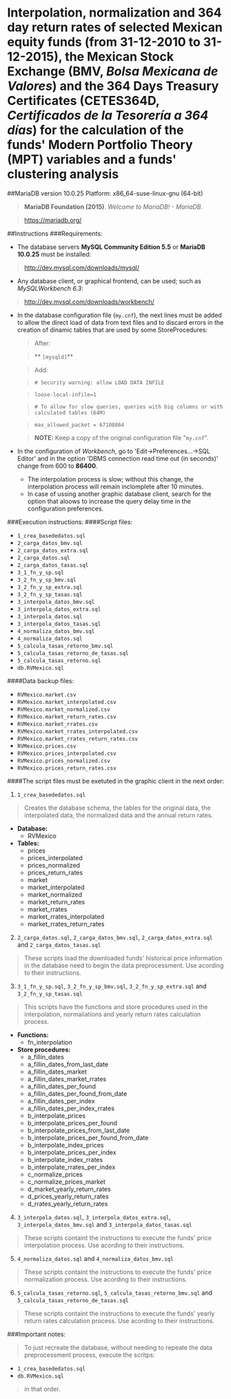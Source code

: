 # Interpolation, normalization and 364 day return rates of selected Mexican equity funds (from 31-12-2010 to 31-12-2015), the Mexican Stock Exchange (BMV, *Bolsa Mexicana de Valores*) and the 364 Days Treasury Certificates (CETES364D, *Certificados de la Tesorería a 364 días*) for the calculation of the funds' Modern Portfolio Theory (MPT) variables and a funds' clustering analysis

##MariaDB version 10.0.25
Platform: x86_64-suse-linux-gnu (64-bit)
>**MariaDB Foundation (2015)**. *Welcome to MariaDB! - MariaDB*.

>https://mariadb.org/

##Instructions
###Requirements:
* The database servers **MySQL Community Edition 5.5** or **MariaDB 10.0.25** must be installed:
>http://dev.mysql.com/downloads/mysql/

* Any database client, or graphical frontend, can be used; such as *MySQLWorkbench 6.3*:
>http://dev.mysql.com/downloads/workbench/

* In the database configuration file (`my.cnf`), the next lines must be added to allow the direct load of data from text files and to discard errors in the creation of dinamic tables that are used by some StoreProcedures:
  >After:

  >** `[mysqld]`**


  > Add:

  > `# Security warning: allow LOAD DATA INFILE`

  > `loose-local-infile=1`

  > `# To allow for slow queries, queries with big columns or with calculated tables (64M)`

  > `max_allowed_packet = 67108864`


  > **NOTE:** Keep a copy of the original configuration file "`my.cnf`".

* In the configuration of *Workbench*, go to 'Edit->Preferences...->SQL Editor' and in the option 'DBMS connection read time out (in seconds)' change from 600 to **86400**.
  * The interpolation process is slow; without this change, the interpolation process will remain inclomplete after 10 minutes.
  * In case of ussing another graphic database client, search for the option that aloows to increase the query delay time in the configuration preferences.


###Execution instructions:
####Script files:
* `1_crea_basededatos.sql`
* `2_carga_datos_bmv.sql`
* `2_carga_datos_extra.sql`
* `2_carga_datos.sql`
* `2_carga_datos_tasas.sql`
* `3_1_fn_y_sp.sql`
* `3_2_fn_y_sp_bmv.sql`
* `3_2_fn_y_sp_extra.sql`
* `3_2_fn_y_sp_tasas.sql`
* `3_interpola_datos_bmv.sql`
* `3_interpola_datos_extra.sql`
* `3_interpola_datos.sql`
* `3_interpola_datos_tasas.sql`
* `4_normaliza_datos_bmv.sql`
* `4_normaliza_datos.sql`
* `5_calcula_tasas_retorno_bmv.sql`
* `5_calcula_tasas_retorno_de_tasas.sql`
* `5_calcula_tasas_retorno.sql`
* `db.RVMexico.sql`

####Data backup files:
* `RVMexico.market.csv`
* `RVMexico.market_interpolated.csv`
* `RVMexico.market_normalized.csv`
* `RVMexico.market_return_rates.csv`
* `RVMexico.market_rrates.csv`
* `RVMexico.market_rrates_interpolated.csv`
* `RVMexico.market_rrates_return_rates.csv`
* `RVMexico.prices.csv`
* `RVMexico.prices_interpolated.csv`
* `RVMexico.prices_normalized.csv`
* `RVMexico.prices_return_rates.csv`

####The script files must be exetuted in the graphic client in the next order:
1. `1_crea_basededatos.sql`
> Creates the database schema, the tables for the original data, the interpolated data, the normalized data and the annual return rates.

  * **Database:**
    * RVMexico
  * **Tables:**
    * prices
    * prices_interpolated
    * prices_normalized
    * prices_return_rates
    * market
    * market_interpolated
    * market_normalized
    * market_return_rates
    * market_rrates
    * market_rrates_interpolated
    * market_rrates_return_rates

2. `2_carga_datos.sql`, `2_carga_datos_bmv.sql`, `2_carga_datos_extra.sql` and `2_carga_datos_tasas.sql`
> These scripts load the downloaded funds' historical price information in the database need to begin the data preprocessment. Use acording to their instructions.

3. `3_1_fn_y_sp.sql`, `3_2_fn_y_sp_bmv.sql`, `3_2_fn_y_sp_extra.sql` and `3_2_fn_y_sp_tasas.sql`
> This scripts have the functions and store procedures used in the interpolation, normaliations and yearly return rates calculation process.

  * **Functions:**
    * fn_interpolation
  * **Store procedures:**
    * a_fillin_dates
    * a_fillin_dates_from_last_date
    * a_fillin_dates_market
    * a_fillin_dates_market_rrates
    * a_fillin_dates_per_found
    * a_fillin_dates_per_found_from_date
    * a_fillin_dates_per_index
    * a_fillin_dates_per_index_rrates
    * b_interpolate_prices
    * b_interpolate_prices_per_found
    * b_interpolate_prices_from_last_date
    * b_interpolate_prices_per_found_from_date
    * b_interpolate_index_prices
    * b_interpolate_prices_per_index
    * b_interpolate_index_rrates
    * b_interpolate_rrates_per_index
    * c_normalize_prices
    * c_normalize_prices_market
    * d_market_yearly_return_rates
    * d_prices_yearly_return_rates
    * d_rrates_yearly_return_rates

4. `3_interpola_datos.sql`, `3_interpola_datos_extra.sql`, `3_interpola_datos_bmv.sql` and `3_interpola_datos_tasas.sql`
> These scripts containt the instructions to execute the funds' price interpolation process. Use acording to their instructions.

5. `4_normaliza_datos.sql` and `4_normaliza_datos_bmv.sql`
> These scripts containt the instructions to execute the funds' price normalization process. Use acording to their instructions.

6. `5_calcula_tasas_retorno.sql`, `5_calcula_tasas_retorno_bmv.sql` and `5_calcula_tasas_retorno_de_tasas.sql`
> These scripts containt the instructions to execute the funds' yearly return rates calculation process. Use acording to their instructions.

###Important notes:
> To just recreate the database, without needing to repeate the data preprocessment process, execute the scritps:
  * `1_crea_basededatos.sql`
  * `db.RVMexico.sql`

> in that order.
